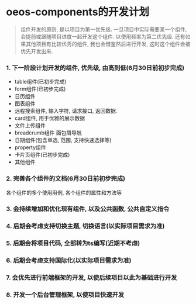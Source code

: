 # oeos-components的开发计划

> 组件开发的原则, 是以项目为第一优先级. 一旦项目中实际需要某一个组件, 会提前或跟随项目进度一起开发这个组件. 以使用频率为第二优先级. 还有如果其他项目有比较优秀的组件, 我也会借鉴然后进行开发, 这时这个组件会被优先开发出来.

### 1. 下一阶段计划开发的组件, 优先级, 由高到低(6月30日前初步完成)

- table组件(已初步完成)
- form组件(已初步完成)
- 日历组件
- 图表组件
- 远程搜索组件, 输入字符, 请求接口, 返回数据.
- card组件, 用于优雅的展示数据
- 文件上传组件
- breadcrumb组件 面包屑导航
- 日期组件(包含单选, 范围, 支持快速选择等)
- property组件
- 卡片页组件(已初步完成)
- 其他组件

### 2. 完善各个组件的文档(6月30日前初步完成)

各个组件的多个使用用例, 各个组件的属性和方法等

### 3. 会持续增加和优化现有组件, 以及公共函数, 公共自定义指令

### 4. 后期会考虑支持切换主题, 切换语言(以实际项目需求为准)

### 5. 后期会将项目代码, 全部转为ts编写(近期不考虑)

### 6. 后期会考虑支持国际化(以实际项目需求为准)

### 7. 会优先进行前端框架的开发, 以使后续项目以此为基础进行开发

### 8. 开发一个后台管理框架, 以使项目快速开发
